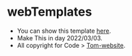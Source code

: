 # webTemplates
  - You can show this template [here](https://tom-website.github.io/webTemplates/).
  - Make This in day 2022/03/03.
  - All copyright for Code > [Tom-website](https://github.com/Tom-website).

